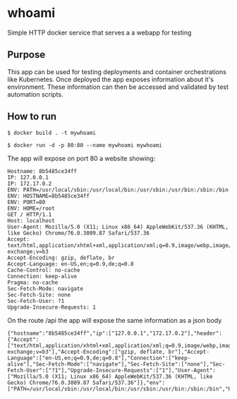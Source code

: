whoami
======

Simple HTTP docker service that serves a a webapp for testing
## Purpose
This app can be used for testing deployments and container orchestrations like Kubernetes. Once deployed the app exposes information about it's environment. These information can then be accessed and validated by test automation scripts.

## How to run

    $ docker build . -t mywhoami

    $ docker run -d -p 80:80 --name mywhoami mywhoami

  The app will expose on port 80 a website showing:

```
Hostname: 8b5485ce34ff
IP: 127.0.0.1
IP: 172.17.0.2
ENV: PATH=/usr/local/sbin:/usr/local/bin:/usr/sbin:/usr/bin:/sbin:/bin
ENV: HOSTNAME=8b5485ce34ff
ENV: PORT=80
ENV: HOME=/root
GET / HTTP/1.1
Host: localhost
User-Agent: Mozilla/5.0 (X11; Linux x86_64) AppleWebKit/537.36 (KHTML, like Gecko) Chrome/76.0.3809.87 Safari/537.36
Accept: text/html,application/xhtml+xml,application/xml;q=0.9,image/webp,image/apng,*/*;q=0.8,application/signed-exchange;v=b3
Accept-Encoding: gzip, deflate, br
Accept-Language: en-US,en;q=0.9,de;q=0.8
Cache-Control: no-cache
Connection: keep-alive
Pragma: no-cache
Sec-Fetch-Mode: navigate
Sec-Fetch-Site: none
Sec-Fetch-User: ?1
Upgrade-Insecure-Requests: 1
```

On the route /api the app will expose the same information as a json body

```
{"hostname":"8b5485ce34ff","ip":["127.0.0.1","172.17.0.2"],"header":{"Accept":["text/html,application/xhtml+xml,application/xml;q=0.9,image/webp,image/apng,*/*;q=0.8,application/signed-exchange;v=b3"],"Accept-Encoding":["gzip, deflate, br"],"Accept-Language":["en-US,en;q=0.9,de;q=0.8"],"Connection":["keep-alive"],"Sec-Fetch-Mode":["navigate"],"Sec-Fetch-Site":["none"],"Sec-Fetch-User":["?1"],"Upgrade-Insecure-Requests":["1"],"User-Agent":["Mozilla/5.0 (X11; Linux x86_64) AppleWebKit/537.36 (KHTML, like Gecko) Chrome/76.0.3809.87 Safari/537.36"]},"env":["PATH=/usr/local/sbin:/usr/local/bin:/usr/sbin:/usr/bin:/sbin:/bin","HOSTNAME=8b5485ce34ff","PORT=80","HOME=/root"]}
```
